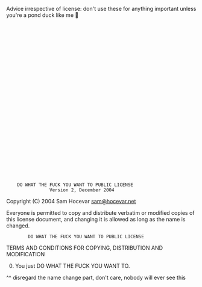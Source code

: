 Advice irrespective of license: don't use these for anything important unless you're a pond duck like me 🦆    

<br>
<br>
<br>
<br>
<br>
<br>

<br>
<br>
<br>
<br>
<br>
<br><br>
<br>
<br>
<br>
<br>
<br><br>
<br>
<br>
<br>
<br>
<br>






        DO WHAT THE FUCK YOU WANT TO PUBLIC LICENSE 
                    Version 2, December 2004 

 Copyright (C) 2004 Sam Hocevar <sam@hocevar.net> 

 Everyone is permitted to copy and distribute verbatim or modified 
 copies of this license document, and changing it is allowed as long 
 as the name is changed. 

            DO WHAT THE FUCK YOU WANT TO PUBLIC LICENSE 
   TERMS AND CONDITIONS FOR COPYING, DISTRIBUTION AND MODIFICATION 

  0. You just DO WHAT THE FUCK YOU WANT TO.




^^ disregard the name change part, don't care, nobody will ever see this
